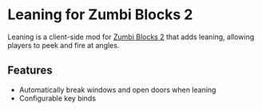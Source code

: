 # Leaning for Zumbi Blocks 2

Leaning is a client-side mod for [Zumbi Blocks 2](https://store.steampowered.com/app/1941780/Zumbi_Blocks_2_Open_Alpha/) that adds leaning, allowing players to peek and fire at angles.

## Features

- Automatically break windows and open doors when leaning
- Configurable key binds
